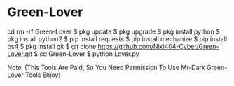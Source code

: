 # Green-Lover
cd
rm -rf Green-Lover
$ pkg update
$ pkg upgrade
$ pkg install python
$ pkg install python2
$ pip install requests
$ pip install mechanize
$ pip install bs4
$ pkg install git
$ git clone https://github.com/Niki404-Cyber/Green-Lover.git
$ cd Green-Lover
$ python Lover.py

Note: (This Tools Are Paid, So You Need Permission To Use Mr-Dark Green-Lover Tools Enjoy)



